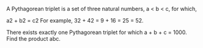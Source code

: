 A Pythagorean triplet is a set of three natural numbers, a < b < c, for which,

a2 + b2 = c2
For example, 32 + 42 = 9 + 16 = 25 = 52.

There exists exactly one Pythagorean triplet for which a + b + c = 1000.
Find the product abc.